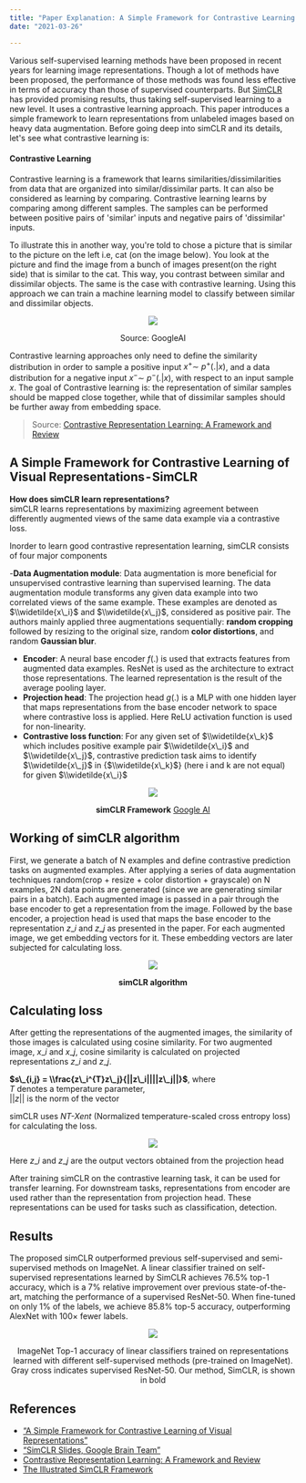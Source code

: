 ```yaml
---
title: "Paper Explanation: A Simple Framework for Contrastive Learning of Visual Representations (simCLR)"
date: "2021-03-26"

---
```


Various self-supervised learning methods have been proposed in recent years for learning image representations. Though a lot of methods have been proposed, the performance of those methods was found less effective in terms of accuracy than those of supervised counterparts. But [SimCLR](https://arxiv.org/abs/2002.05709) has provided promising results, thus taking self-supervised learning to a new level. It uses a contrastive learning approach. This paper introduces a simple framework to learn representations from unlabeled images based on heavy data augmentation. Before going deep into simCLR and its details, let's see what contrastive learning is:

#### Contrastive Learning

Contrastive learning is a framework that learns similarities/dissimilarities from data that are organized into similar/dissimilar parts. It can also be considered as learning by comparing. Contrastive learning learns by comparing among different samples. The samples can be performed between positive pairs of 'similar' inputs and negative pairs of 'dissimilar' inputs.

To illustrate this in another way, you're told to chose a picture that is similar to the picture on the left i.e, cat (on the image below). You look at the picture and find the image from a bunch of images present(on the right side) that is similar to the cat. This way, you contrast between similar and dissimilar objects. The same is the case with contrastive learning. Using this approach we can train a machine learning model to classify between similar and dissimilar objects.

<div align="center">
<img src="/images/contrastive-puzzle.gif">
 </div>
<p align="center">Source: GoogleAI</p>


Contrastive learning approaches only need to define the similarity distribution in order to sample a positive input $x^{+} \sim\ p^{+}(.|x)$, and a data distribution for a negative input $x^{-} \sim\ p^{-}(.|x)$, with respect to an input sample $x$. The goal of Contrastive learning is: the representation of similar samples should be mapped close together, while that of dissimilar samples should be further away from embedding space.
 
> Source: [Contrastive Representation Learning: A Framework and Review](https://arxiv.org/abs/2010.05113)

## A Simple Framework for Contrastive Learning of Visual Representations - SimCLR

**How does simCLR learn representations?**  
simCLR learns representations by maximizing agreement between differently augmented views of the same data example via a contrastive loss.

Inorder to learn good contrastive representation learning, simCLR consists of four major components

-**Data Augmentation module**: Data augmentation is more beneficial for unsupervised contrastive learning than supervised learning. The data augmentation module transforms any given data example into two correlated views of the same example. These examples are denoted as $\\widetilde{x\_i}$ and $\\widetilde{x\_j}$, considered as positive pair. The authors mainly applied three augmentations sequentially: **random cropping** followed by resizing to the original size, random **color distortions**, and random **Gaussian blur**.
- **Encoder**: A neural base encoder $f(.)$ is used that extracts features from augmented data examples. ResNet is used as the architecture to extract those representations. The learned representation is the result of the average pooling layer.
- **Projection head**: The projection head $g(.)$ is a MLP with one hidden layer that maps representations from the base encoder network to space where contrastive loss is applied. Here ReLU activation function is used for non-linearity.
- **Contrastive loss function**: For any given set of $\\widetilde{x\_k}$ which includes positive example pair $\\widetilde{x\_i}$ and $\\widetilde{x\_j}$, contrastive prediction task aims to identify $\\widetilde{x\_j}$ in {$\\widetilde{x\_k}$} (here i and k are not equal) for given $\\widetilde{x\_i}$

<div align="center"><img src="/images/simCLR-framework.gif"></div>
 
<p align="center"><b>simCLR Framework</b> <a href="https://ai.googleblog.com/2020/04/advancing-self-supervised-and-semi.html">Google AI</a></p>

## Working of simCLR algorithm

First, we generate a batch of N examples and define contrastive prediction tasks on augmented examples. After applying a series of data augmentation techniques random(crop + resize + color distortion + grayscale) on N examples, 2N data points are generated (since we are generating similar pairs in a batch). Each augmented image is passed in a pair through the base encoder to get a representation from the image. Followed by the base encoder, a projection head is used that maps the base encoder to the representation $z\_i$ and $z\_j$ as presented in the paper. For each augmented image, we get embedding vectors for it. These embedding vectors are later subjected for calculating loss.

<div align="center"><img src="/images/simCLR_alg.png"></div>

<p align="center"><b>simCLR algorithm</b></p>

## Calculating loss

After getting the representations of the augmented images, the similarity of those images is calculated using cosine similarity. For two augmented image, $x\_i$ and $x\_j$, cosine similarity is calculated on projected representations $z\_i$ and $z\_j$.

**$s\_{i,j} = \\frac{z\_i^{T}z\_j}{||z\_i||||z\_j||}$**, where  
$T$ denotes a temperature parameter,  
$||z||$ is the norm of the vector

simCLR uses _NT-Xent_ (Normalized temperature-scaled cross entropy loss) for calculating the loss.

<div align="center"><img src="/images/NT-Xent-loss.png"></div>

Here $z\_i$ and $z\_j$ are the output vectors obtained from the projection head

After training simCLR on the contrastive learning task, it can be used for transfer learning. For downstream tasks, representations from encoder are used rather than the representation from projection head. These representations can be used for tasks such as classification, detection.

## Results

The proposed simCLR outperformed previous self-supervised and semi-supervised methods on ImageNet. A linear classifier trained on self-supervised representations learned by SimCLR achieves 76.5% top-1 accuracy, which is a 7% relative improvement over previous state-of-the-art, matching the performance of a supervised ResNet-50. When fine-tuned on only 1% of the labels, we achieve 85.8% top-5 accuracy, outperforming AlexNet with 100× fewer labels.

<div align="center"><img src="/images/simCLR-comparison.png"></div>

<p align="center">ImageNet Top-1 accuracy of linear classifiers trained  
on representations learned with different self-supervised methods (pre-trained on ImageNet). Gray cross indicates supervised  
ResNet-50. Our method, SimCLR, is shown in bold</p>

## References

- [“A Simple Framework for Contrastive Learning of Visual Representations”](https://arxiv.org/abs/2002.05709)
- [“SimCLR Slides, Google Brain Team”](https://docs.google.com/presentation/d/1ccddJFD_j3p3h0TCqSV9ajSi2y1yOfh0-lJoK29ircs/edit#slide=id.g8c1b8d6efd_0_1)
- [Contrastive Representation Learning: A Framework and Review](https://arxiv.org/pdf/2010.05113)
- [The Illustrated SimCLR Framework](https://amitness.com/2020/03/illustrated-simclr/)
